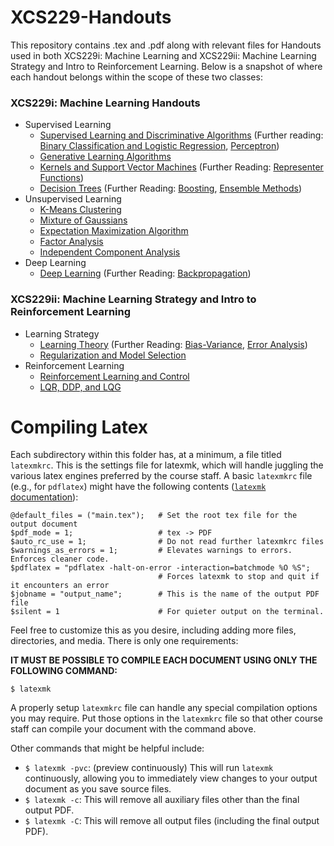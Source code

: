 # XCS229-Handouts

This repository contains .tex and .pdf along with relevant files for Handouts used in both XCS229i: Machine Learning and XCS229ii: Machine Learning Strategy and Intro to Reinforcement Learning. Below is a snapshot of where each handout belongs within the scope of these two classes:

### XCS229i: Machine Learning Handouts
- Supervised Learning
  - [Supervised Learning and Discriminative Algorithms](http://docs.google.com/gview?url=https://github.com/scpd-proed/XCS229-Handouts/raw/main/Supervised%20Learning%20and%20Discriminative%20Algorithms.pdf) (Further reading: [Binary Classification and Logistic Regression](http://docs.google.com/gview?url=https://github.com/scpd-proed/XCS229-Handouts/raw/main/Binary%20Classification%20and%20Logistic%20Regression.pdf), [Perceptron](http://docs.google.com/gview?url=https://github.com/scpd-proed/XCS229-Handouts/raw/main/Perceptron.pdf))
  - [Generative Learning Algorithms](http://docs.google.com/gview?url=https://github.com/scpd-proed/XCS229-Handouts/raw/main/Generative%20Learning%20Algorithms.pdf)
  - [Kernels and Support Vector Machines](http://docs.google.com/gview?url=https://github.com/scpd-proed/XCS229-Handouts/raw/main/Kernels%20and%20Support%20Vector%20Machines.pdf) (Further Reading: [Representer Functions](http://docs.google.com/gview?url=https://github.com/scpd-proed/XCS229-Handouts/raw/main/Representer%20Functions.pdf))
  - [Decision Trees](http://docs.google.com/gview?url=https://github.com/scpd-proed/XCS229-Handouts/raw/main/Decision%20Trees.pdf) (Further Reading: [Boosting](http://docs.google.com/gview?url=https://github.com/scpd-proed/XCS229-Handouts/raw/main/Boosting.pdf), [Ensemble Methods](http://docs.google.com/gview?url=https://github.com/scpd-proed/XCS229-Handouts/raw/main/Ensemble%20Methods.pdf))
- Unsupervised Learning
  - [K-Means Clustering](http://docs.google.com/gview?url=https://github.com/scpd-proed/XCS229-Handouts/raw/main/K-Means%20Clustering.pdf)
  - [Mixture of Gaussians](http://docs.google.com/gview?url=https://github.com/scpd-proed/XCS229-Handouts/raw/main/Mixture%20of%20Gaussians.pdf)
  - [Expectation Maximization Algorithm](http://docs.google.com/gview?url=https://github.com/scpd-proed/XCS229-Handouts/raw/main/Expectation%20Maximization%20Algorithm.pdf)
  - [Factor Analysis](http://docs.google.com/gview?url=https://github.com/scpd-proed/XCS229-Handouts/raw/main/Factor%20Analysis.pdf)
  - [Independent Component Analysis](http://docs.google.com/gview?url=https://github.com/scpd-proed/XCS229-Handouts/raw/main/Independent%20Component%20Analysis.pdf)
- Deep Learning
  - [Deep Learning](http://docs.google.com/gview?url=https://github.com/scpd-proed/XCS229-Handouts/raw/main/Deep%20Learning.pdf) (Further Reading: [Backpropagation](http://docs.google.com/gview?url=https://github.com/scpd-proed/XCS229-Handouts/raw/main/Backpropagation.pdf))

### XCS229ii: Machine Learning Strategy and Intro to Reinforcement Learning
- Learning Strategy
  - [Learning Theory](http://docs.google.com/gview?url=https://github.com/scpd-proed/XCS229-Handouts/raw/main/Learning%20Theory.pdf) (Further Reading: [Bias-Variance](http://docs.google.com/gview?url=https://github.com/scpd-proed/XCS229-Handouts/raw/main/Bias-Variance.pdf), [Error Analysis](http://docs.google.com/gview?url=https://github.com/scpd-proed/XCS229-Handouts/raw/main/Error%20Analysis.pdf))
  - [Regularization and Model Selection](http://docs.google.com/gview?url=https://github.com/scpd-proed/XCS229-Handouts/raw/main/Regularization%20and%20Model%20Selection.pdf)
- Reinforcement Learning
  - [Reinforcement Learning and Control](http://docs.google.com/gview?url=https://github.com/scpd-proed/XCS229-Handouts/raw/main/Reinforcement%20Learning%20and%20Control.pdf)
  - [LQR, DDP, and LQG](http://docs.google.com/gview?url=https://github.com/scpd-proed/XCS229-Handouts/raw/main/LQR,%20DDP,%20and%20LQG.pdf)

# Compiling Latex

Each subdirectory within this folder has, at a minimum, a file titled
`latexmkrc`.  This is the settings file for latexmk, which will handle
juggling the various latex engines preferred by the course staff.  A basic
`latexmkrc` file (e.g., for `pdflatex`) might have the following contents
([`latexmk` documentation](https://mirror.las.iastate.edu/tex-archive/support/latexmk/latexmk.pdf)):
```
@default_files = ("main.tex");   # Set the root tex file for the output document
$pdf_mode = 1;                   # tex -> PDF
$auto_rc_use = 1;                # Do not read further latexmkrc files
$warnings_as_errors = 1;         # Elevates warnings to errors.  Enforces cleaner code.
$pdflatex = "pdflatex -halt-on-error -interaction=batchmode %O %S";
                                 # Forces latexmk to stop and quit if it encounters an error
$jobname = "output_name";        # This is the name of the output PDF file
$silent = 1                      # For quieter output on the terminal.
```
Feel free to customize this as you desire, including adding more files,
directories, and media.  There is only one requirements:

**IT MUST BE POSSIBLE TO COMPILE EACH DOCUMENT USING ONLY THE FOLLOWING COMMAND:**
```
$ latexmk
```
A properly setup `latexmkrc` file can handle any special compilation options you
may require.  Put those options in the `latexmkrc` file so that other course
staff can compile your document with the command above.

Other commands that might be helpful include:
- `$ latexmk -pvc`:  (preview continuously) This will run `latexmk`
continuously, allowing you to immediately view changes to your output document
as you save source files.
- `$ latexmk -c`:  This will remove all auxiliary files other than the final
output PDF.
- `$ latexmk -C`:  This will remove all output files (including the final output
PDF).
